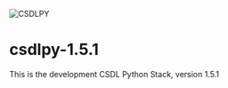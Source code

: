 
![CSDLPY](ftp://ocsftp.ncd.noaa.gov/estofs/img/saffir-simpson.png)

# csdlpy-1.5.1

This is the development CSDL Python Stack, version 1.5.1
